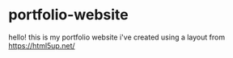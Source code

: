 # portfolio-website
hello! this is my portfolio website i've created using a layout from https://html5up.net/
